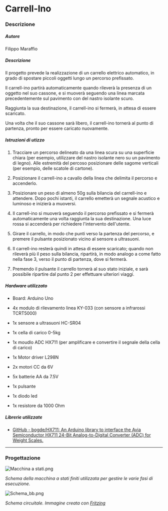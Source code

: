 # Carrell-Ino

### Descrizione

##### Autore

Filippo Maraffio

##### Descrizione

Il progetto prevede la realizzazione di un carrello elettrico automatico, in grado di spostare piccoli oggetti lungo un percorso prefissato.

Il carrell-ino partirà automaticamente quando rileverà la presenza di un oggetto nel suo cassone, e si muoverà seguendo una linea marcata precedentemente sul pavimento con del nastro isolante scuro.

Raggiunta la sua destinazione, il carrell-ino si fermerà, in attesa di essere scaricato.

Una volta che il suo cassone sarà libero, il carrell-ino tornerà al punto di partenza, pronto per essere caricato nuovamente.

##### Istruzioni di utizzo

1. Tracciare un percorso delineato da una linea scura su una superficie chiara (per esempio, utilizzare del nastro isolante nero su un pavimento di legno). Alle estremità del percoso posizionare delle sagome verticali (per esempio, delle scatole di cartone).

2. Posizionare il carrell-ino a cavallo della linea che delimita il percorso e accenderlo.

3. Posizionare un peso di almeno 50g sulla bilancia del carrell-ino e attendere. Dopo pochi istanti, il carrello emetterà un segnale acustico e luminoso e inizierà a muoversi.

4. Il carrell-ino si muoverà seguendo il percorso prefissato e si fermerà automaticamente una volta raggiunta la sua destinazione. Una luce rossa si accenderà per richiedere l'intervento dell'utente.

5. Girare il carrello, in modo che punti verso la partenza del percorso, e premere il pulsante posizionato vicino al sensore a ultrasuoni.

6. Il carrell-ino resterà quindi in attesa di essere scaricato; quando non rileverà più il peso sulla bilancia, ripartirà, in modo analogo a come fatto nella fase 3, verso il punto di partenza, dove si fermerà.

7. Premendo il pulsante il carrello tornerà al suo stato iniziale, e sarà possibile ripartire dal punto 2 per effettuare ulteriori viaggi.

##### Hardware utilizzato

- Board: Arduino Uno

- 4x modulo di rilevamento linea KY-033 (con sensore a infrarossi TCRT5000)

- 1x sensore a ultrasuoni HC-SR04

- 1x cella di carico 0-5kg

- 1x moudlo ADC HX711 (per amplificare e convertire il segnale della cella di carico)

- 1x Motor driver L298N

- 2x motori CC da 6V

- 5x batterie AA da 7.5V

- 1x pulsante

- 1x diodo led

- 1x resistore da 1000 Ohm

##### Librerie utilizzate

- [GitHub - bogde/HX711: An Arduino library to interface the Avia Semiconductor HX711 24-Bit Analog-to-Digital Converter (ADC) for Weight Scales.](https://github.com/bogde/HX711)

---

### Progettazione



![Macchina a stati.png](C:\Users\filip\Desktop\SistemiEmbedded-Carrell-Ino\images\Macchina%20a%20stati.png)

_Schema della macchina a stati finiti utilizzata per gestire le varie fasi di esecuzione._







![Schema_bb.png](C:\Users\filip\Desktop\SistemiEmbedded-Carrell-Ino\images\Schema_bb.png)

_Schema circuitale. Immagine creata con [Fritzing](https://fritzing.org/)_
